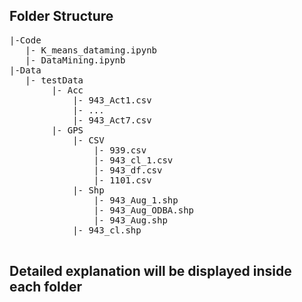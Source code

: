 ## Folder Structure
<pre>
|-Code
   |- K_means_dataming.ipynb
   |- DataMining.ipynb
|-Data
   |- testData
        |- Acc
            |- 943_Act1.csv
            |- ...
            |- 943_Act7.csv
        |- GPS
            |- CSV
                |- 939.csv
                |- 943_cl_1.csv
                |- 943_df.csv
                |- 1101.csv
            |- Shp
                |- 943_Aug_1.shp
                |- 943_Aug_ODBA.shp
                |- 943_Aug.shp
            |- 943_cl.shp

</pre>
## Detailed explanation will be displayed inside each folder 

